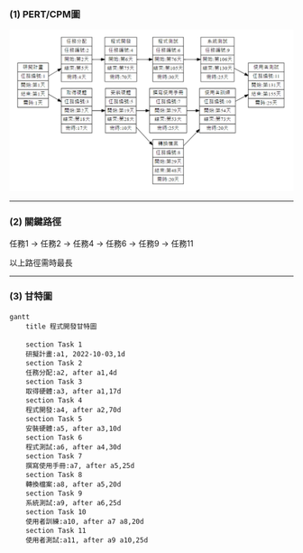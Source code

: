 
### (1) PERT/CPM圖
![pert](hw2_pert.PNG "pert")

---

### (2) 關鍵路徑

任務1 -> 任務2 -> 任務4 -> 任務6 -> 任務9 -> 任務11

以上路徑需時最長

---

### (3) 甘特圖

```mermaid
gantt
    title 程式開發甘特圖
    
    section Task 1
    研擬計畫:a1, 2022-10-03,1d
    section Task 2
    任務分配:a2, after a1,4d
    section Task 3
    取得硬體:a3, after a1,17d
    section Task 4
    程式開發:a4, after a2,70d
    section Task 5
    安裝硬體:a5, after a3,10d
    section Task 6
    程式測試:a6, after a4,30d
    section Task 7
    撰寫使用手冊:a7, after a5,25d
    section Task 8
    轉換檔案:a8, after a5,20d
    section Task 9
    系統測試:a9, after a6,25d
    section Task 10
    使用者訓練:a10, after a7 a8,20d
    section Task 11
    使用者測試:a11, after a9 a10,25d
```





